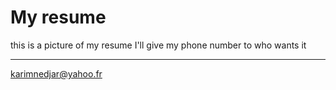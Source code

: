 # My resume

this is a picture of my resume
I'll give my phone number to who wants it

---

karimnedjar@yahoo.fr
